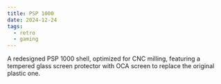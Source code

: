 ```yaml
---
title: PSP 1000
date: 2024-12-24
tags:
  - retro
  - gaming
---
```


A redesigned PSP 1000 shell, optimized for CNC milling, featuring a tempered glass screen protector with OCA screen to replace the original plastic one.

<!--more-->
